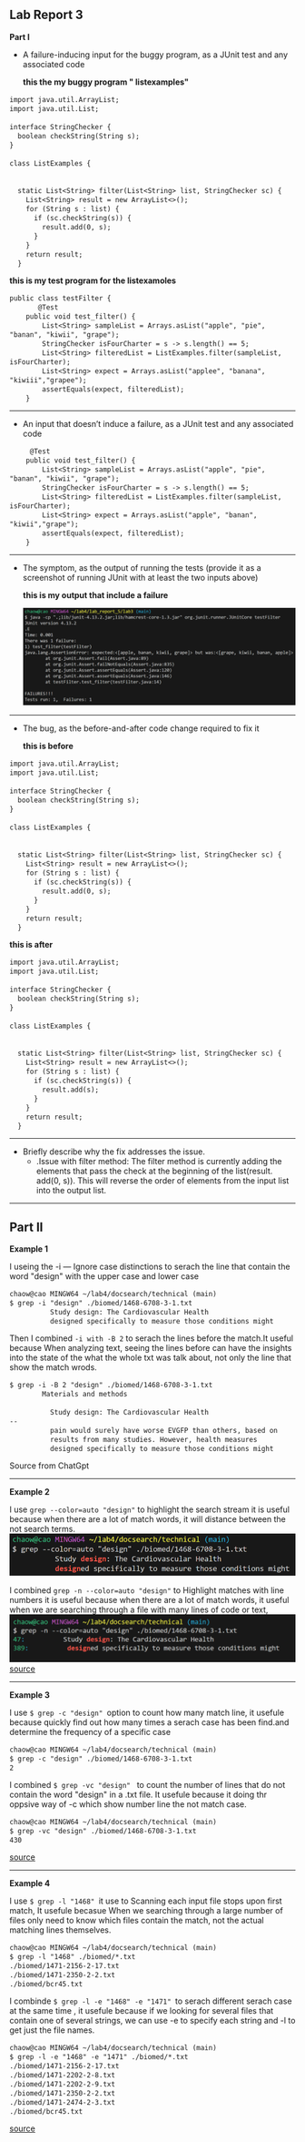 ## Lab Report 3

**Part I**
* A failure-inducing input for the buggy program, as a JUnit test and any associated code

  **this the my buggy program " listexamples"**

```
import java.util.ArrayList;
import java.util.List;

interface StringChecker {
  boolean checkString(String s);
}

class ListExamples {


  static List<String> filter(List<String> list, StringChecker sc) {
    List<String> result = new ArrayList<>();
    for (String s : list) {
      if (sc.checkString(s)) {
        result.add(0, s);
      }
    }
    return result;
  }
```

  **this is my test program for the listexamoles**

```
public class testFilter {
       @Test
    public void test_filter() {
        List<String> sampleList = Arrays.asList("apple", "pie", "banan", "kiwii", "grape");
        StringChecker isFourCharter = s -> s.length() == 5;
        List<String> filteredList = ListExamples.filter(sampleList, isFourCharter);
        List<String> expect = Arrays.asList("applee", "banana", "kiwiii","grapee");
        assertEquals(expect, filteredList);
    }
```
---
* An input that doesn’t induce a failure, as a JUnit test and any associated code

```
     @Test
    public void test_filter() {
        List<String> sampleList = Arrays.asList("apple", "pie", "banan", "kiwii", "grape");
        StringChecker isFourCharter = s -> s.length() == 5;
        List<String> filteredList = ListExamples.filter(sampleList, isFourCharter);
        List<String> expect = Arrays.asList("apple", "banan", "kiwii","grape");
        assertEquals(expect, filteredList);
    }
```

---
* The symptom, as the output of running the tests (provide it as a screenshot of running JUnit with at least the two inputs above)

  **this is my output that include a failure**

  ![image](cse15l_week1_report/output33.png)

---

* The bug, as the before-and-after code change required to fix it

  **this is before**

```
import java.util.ArrayList;
import java.util.List;

interface StringChecker {
  boolean checkString(String s);
}

class ListExamples {


  static List<String> filter(List<String> list, StringChecker sc) {
    List<String> result = new ArrayList<>();
    for (String s : list) {
      if (sc.checkString(s)) {
        result.add(0, s);
      }
    }
    return result;
  }
```
  
  **this is after**
```
import java.util.ArrayList;
import java.util.List;

interface StringChecker {
  boolean checkString(String s);
}

class ListExamples {


  static List<String> filter(List<String> list, StringChecker sc) {
    List<String> result = new ArrayList<>();
    for (String s : list) {
      if (sc.checkString(s)) {
        result.add(s);
      }
    }
    return result;
  }
```

---
* Briefly describe why the fix addresses the issue.
  * .Issue with filter method: The filter method is currently adding the elements that pass the check at the
    beginning of the list(result. add(0, s)). This will reverse the order of elements from the input
    list into the output list.

---
## Part II
**Example 1**

I useing the -i — Ignore case distinctions to serach the line that contain the word "design" with the upper 
case and lower case

```
chaow@cao MINGW64 ~/lab4/docsearch/technical (main)
$ grep -i "design" ./biomed/1468-6708-3-1.txt
          Study design: The Cardiovascular Health
          designed specifically to measure those conditions might

```
Then I combined `-i with -B 2` to serach the lines before the match.It useful because When analyzing text, 
seeing the lines before can have the insights into the state of the what the whole txt was talk about, not 
only the line that show the match wrods.

```
$ grep -i -B 2 "design" ./biomed/1468-6708-3-1.txt
        Materials and methods

          Study design: The Cardiovascular Health
--
          pain would surely have worse EVGFP than others, based on
          results from many studies. However, health measures
          designed specifically to measure those conditions might
```
Source from ChatGpt

---
**Example 2**

I use `grep --color=auto "design"` to highlight the search stream it is useful because when there 
are a lot of match words, it will distance between the not search terms.
![image](cse15l_week1_report/color1.png)


I combined `grep -n --color=auto "design"` to Highlight matches with line numbers  it is useful 
because when there are a lot of match words, it useful when we are searching through a file with 
many lines of code or text, 
![image](cse15l_week1_report/color2.png)
[source](https://man7.org/linux/man-pages/man1/grep.1.html)


---
**Example 3**

I use `$ grep -c "design" `option to count how many match line, it usefule because quickly find out how many times a serach 
case has been find.and determine the frequency of a specific case
```
chaow@cao MINGW64 ~/lab4/docsearch/technical (main)
$ grep -c "design" ./biomed/1468-6708-3-1.txt
2
```
I combined `$ grep -vc "design" ` to count the number of lines that do not contain the word "design" in a .txt file.
It usefule because it doing thr oppsive way of -c which show number line the not match case.
```
chaow@cao MINGW64 ~/lab4/docsearch/technical (main)
$ grep -vc "design" ./biomed/1468-6708-3-1.txt
430
```
[source](https://man7.org/linux/man-pages/man1/grep.1.html)

---
**Example 4**

I use `$ grep -l "1468" `it use to Scanning each input file stops upon first match, It usefule becasue 
When we searching through a large number of files  only need to know which files contain the match, 
not the actual matching lines themselves.
```
chaow@cao MINGW64 ~/lab4/docsearch/technical (main)
$ grep -l "1468" ./biomed/*.txt
./biomed/1471-2156-2-17.txt
./biomed/1471-2350-2-2.txt
./biomed/bcr45.txt
```

I combinde `$ grep -l -e "1468" -e "1471" `to serach different serach case at the same time , it usefule because 
if we looking for several files that contain one of several strings, we can use -e to specify each string and 
-l to get just the file names.
```
chaow@cao MINGW64 ~/lab4/docsearch/technical (main)
$ grep -l -e "1468" -e "1471" ./biomed/*.txt
./biomed/1471-2156-2-17.txt
./biomed/1471-2202-2-8.txt
./biomed/1471-2202-2-9.txt
./biomed/1471-2350-2-2.txt
./biomed/1471-2474-2-3.txt
./biomed/bcr45.txt
```
[source](https://man7.org/linux/man-pages/man1/grep.1.html)
